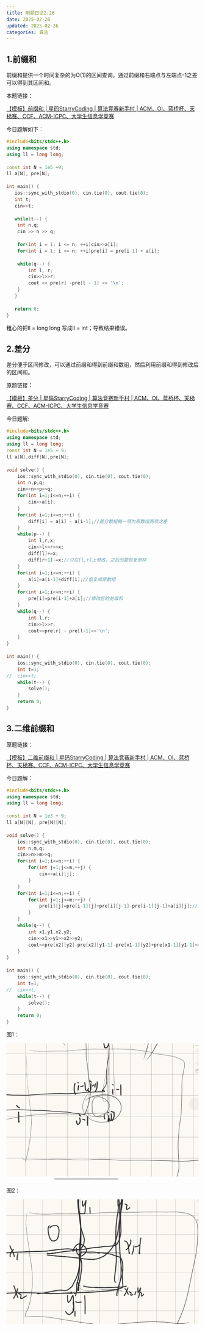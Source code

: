 ```yaml
---
title: 刷题日记2.26
date: 2025-02-26
updated: 2025-02-26
categories: 算法
---
```

## 1.前缀和

前缀和提供一个时间复杂的为O(1)的区间查询。通过前缀和右端点与左端点-1之差可以得到其区间和。

本题链接：

[【模板】前缀和 | 星码StarryCoding | 算法竞赛新手村 | ACM、OI、蓝桥杯、天梯赛、CCF、ACM-ICPC、大学生信息学竞赛](https://www.starrycoding.com/problem/7)

今日题解如下：

```c++
#include<bits/stdc++.h>
using namespace std;
using ll = long long;

const int N = 1e5 +9;
ll a[N], pre[N];

int main() {
   ios::sync_with_stdio(0), cin.tie(0), cout.tie(0);
   int t;
   cin>>t;
   
   while(t--) {
   	int n,q;
   	cin >> n >> q;
   	
   	for(int i = 1; i <= n; ++i)cin>>a[i];
   	for(int i = 1; i <= n; ++i)pre[i] = pre[i-1] + a[i];

   	while(q--) {
   		int l, r;
   		cin>>l>>r;
   		cout << pre[r] -pre[l - 1] << '\n';
   	}
   }

   return 0;
}
```

粗心的把ll = long long 写成ll = int；导致结果错误。

## 2.差分

差分便于区间修改，可以通过前缀和得到前缀和数组，然后利用前缀和得到修改后的区间和。

原题链接：

[【模板】差分 | 星码StarryCoding | 算法竞赛新手村 | ACM、OI、蓝桥杯、天梯赛、CCF、ACM-ICPC、大学生信息学竞赛](https://www.starrycoding.com/problem/8)

今日题解:

```c++
#include<bits/stdc++.h>
using namespace std;
using ll = long long;
const int N = 1e5 + 9;
ll a[N],diff[N],pre[N];

void solve() {
	ios::sync_with_stdio(0), cin.tie(0), cout.tie(0);
	int n,p,q;
	cin>>n>>p>>q;
	for(int i=1;i<=n;++i) {
		cin>>a[i];
	}
	for(int i=1;i<=n;++i) {
		diff[i] = a[i] - a[i-1];//差分数组每一项为原数组两项之差
	} 
	while(p--) {
		int l,r,x;
		cin>>l>>r>>x;
		diff[l]+=x;
		diff[r+1]-=x;//只在[l,r]上修改，之后的要恢复原样
	}
	for(int i=1;i<=n;++i) {
		a[i]=a[i-1]+diff[i];//恢复成原数组
	}
	for(int i=1;i<=n;++i) {
		pre[i]=pre[i-1]+a[i];//修改后的前缀和
	}
	while(q--) {
		int l,r;
		cin>>l>>r;
		cout<<pre[r] - pre[l-1]<<'\n';
	}
}

int main() {
	ios::sync_with_stdio(0), cin.tie(0), cout.tie(0);
	int t=1;
//	cin>>t;
	while(t--) {
		solve();
	}
	return 0;
}
```

## 3.**二维前缀和**

原题链接：

[【模板】二维前缀和 | 星码StarryCoding | 算法竞赛新手村 | ACM、OI、蓝桥杯、天梯赛、CCF、ACM-ICPC、大学生信息学竞赛](https://www.starrycoding.com/problem/15)

今日题解：

```c++
#include<bits/stdc++.h>
using namespace std;
using ll = long long;

const int N = 1e3 + 9;
ll a[N][N], pre[N][N];

void solve() {
	ios::sync_with_stdio(0), cin.tie(0), cout.tie(0);
	int n,m,q;
	cin>>n>>m>>q;
	for(int i=1;i<=n;++i) {
		for(int j=1;j<=m;++j) {
			cin>>a[i][j];
		}
	}
	for(int i=1;i<=n;++i) {
		for(int j=1;j<=m;++j) {
			pre[i][j]=pre[i-1][j]+pre[i][j-1]-pre[i-1][j-1]+a[i][j];//见图1
		}
	}
	while(q--) {
		int x1,y1,x2,y2;
		cin>>x1>>y1>>x2>>y2;
		cout<<pre[x2][y2]-pre[x2][y1-1]-pre[x1-1][y2]+pre[x1-1][y1-1]<<'\n';//见图2
	}
}

int main() {
	ios::sync_with_stdio(0), cin.tie(0), cout.tie(0);
	int t=1;
//	cin>>t;
	while(t--) {
		solve();
	}
	return 0;
}
```

图1：

![image-20250226225152860](刷题日记2.26/image-20250226225152860.png)

图2：

![image-20250226225220869](刷题日记2.26/image-20250226225220869.png)